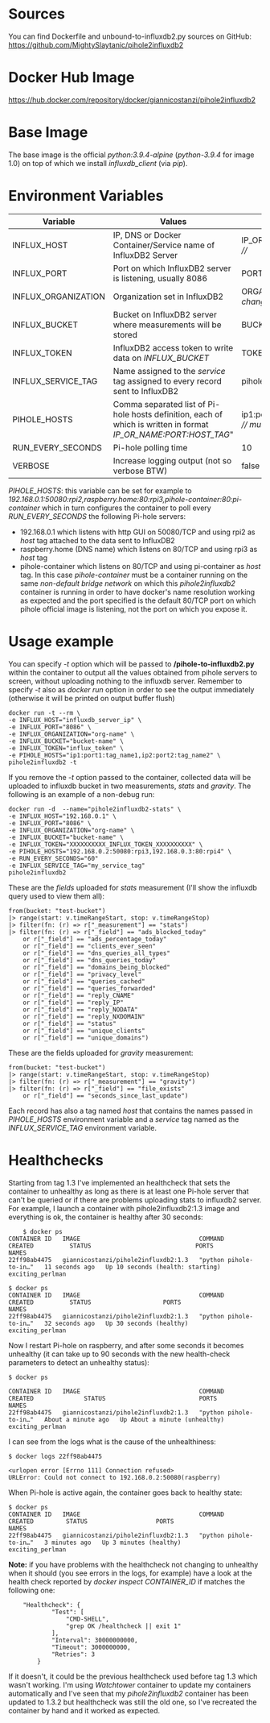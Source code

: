 # Sources

You can find Dockerfile and unbound-to-influxdb2.py sources on GitHub:
https://github.com/MightySlaytanic/pihole2influxdb2

# Docker Hub Image

https://hub.docker.com/repository/docker/giannicostanzi/pihole2influxdb2

# Base Image

The base image is the official *python:3.9.4-alpine* (*python-3.9.4* for image 1.0) on top of which we install *influxdb_client* (via *pip*).

# Environment Variables

| Variable | Values |Default|
|-------------|-----------|-----------|
| INFLUX_HOST|IP, DNS or Docker Container/Service name of InfluxDB2 Server |IP_OR_NAME *// must be changed //*|
| INFLUX_PORT|Port on which InfluxDB2 server is listening, usually 8086 |PORT *// must be changed //*|
| INFLUX_ORGANIZATION| Organization set in InfluxDB2 |ORGANIZATION *// must be changed //*|
| INFLUX_BUCKET | Bucket on InfluxDB2 server where measurements will be stored |BUCKET *// must be changed //*|
| INFLUX_TOKEN | InfluxDB2 access token to write data on *INFLUX_BUCKET* |TOKEN *// must be changed //*|
| INFLUX_SERVICE_TAG | Name assigned to the *service* tag assigned to every record sent to InfluxDB2 | pihole
| PIHOLE_HOSTS | Comma separated list of Pi-hole hosts definition, each of which is written in format *IP_OR_NAME:PORT:HOST_TAG*"|ip1:port1:name1,ip2:port2:name2 *// must be changed //*|
| RUN_EVERY_SECONDS | Pi-hole polling time | 10
| VERBOSE | Increase logging output (not so verbose BTW) |false

*PIHOLE_HOSTS*: this variable can be set for example to *192.168.0.1:50080:rpi2,raspberry.home:80:rpi3,pihole-container:80:pi-container* which in turn configures the container to poll every *RUN_EVERY_SECONDS* the following Pi-hole servers:
* 192.168.0.1 which listens with http GUI on 50080/TCP and using rpi2 as *host* tag attached to the data sent to InfluxDB2
* raspberry.home (DNS name) which listens on 80/TCP and using rpi3 as *host* tag
* pihole-container which listens on 80/TCP and using pi-container as *host* tag. In this case *pihole-container* must be a container running on the same *non-default bridge network* on which this *pihole2influxdb2* container is running in order to have docker's name resolution working as expected and the port specified is the default 80/TCP port on which pihole official image is listening, not the port on which you expose it.

# Usage example

You can specify *-t* option which will be passed to **/pihole-to-influxdb2.py** within the container to output all the values obtained from pihole servers to screen, without uploading nothing to the influxdb server. Remember to specify *-t* also as *docker run* option in order to see the output immediately (otherwise it will be printed on output buffer flush)

    docker run -t --rm \
	-e INFLUX_HOST="influxdb_server_ip" \
	-e INFLUX_PORT="8086" \
	-e INFLUX_ORGANIZATION="org-name" \
	-e INFLUX_BUCKET="bucket-name" \
	-e INFLUX_TOKEN="influx_token" \
	-e PIHOLE_HOSTS="ip1:port1:tag_name1,ip2:port2:tag_name2" \
	pihole2influxdb2 -t

If you remove the *-t* option passed to the container, collected data will be uploaded to influxdb bucket in two measurements, *stats* and *gravity*. The following is an example of a non-debug run:

    docker run -d  --name="pihole2influxdb2-stats" \
	-e INFLUX_HOST="192.168.0.1" \
	-e INFLUX_PORT="8086" \
	-e INFLUX_ORGANIZATION="org-name" \
	-e INFLUX_BUCKET="bucket-name" \
	-e INFLUX_TOKEN="XXXXXXXXXX_INFLUX_TOKEN_XXXXXXXXXX" \
	-e PIHOLE_HOSTS="192.168.0.2:50080:rpi3,192.168.0.3:80:rpi4" \
	-e RUN_EVERY_SECONDS="60"
	-e INFLUX_SERVICE_TAG="my_service_tag"
	pihole2influxdb2

These are the *fields* uploaded for *stats* measurement (I'll show the influxdb query used to view them all):
   
    from(bucket: "test-bucket")
    |> range(start: v.timeRangeStart, stop: v.timeRangeStop)
    |> filter(fn: (r) => r["_measurement"] == "stats")
    |> filter(fn: (r) => r["_field"] == "ads_blocked_today" 
    	or r["_field"] == "ads_percentage_today" 
    	or r["_field"] == "clients_ever_seen" 
    	or r["_field"] == "dns_queries_all_types" 
    	or r["_field"] == "dns_queries_today" 
    	or r["_field"] == "domains_being_blocked" 
    	or r["_field"] == "privacy_level" 
    	or r["_field"] == "queries_cached" 
    	or r["_field"] == "queries_forwarded" 
    	or r["_field"] == "reply_CNAME" 
    	or r["_field"] == "reply_IP" 
    	or r["_field"] == "reply_NODATA" 
    	or r["_field"] == "reply_NXDOMAIN" 
    	or r["_field"] == "status" 
    	or r["_field"] == "unique_clients" 
    	or r["_field"] == "unique_domains")

These are the fields uploaded for *gravity* measurement:

 	from(bucket: "test-bucket")
  	|> range(start: v.timeRangeStart, stop: v.timeRangeStop)
  	|> filter(fn: (r) => r["_measurement"] == "gravity")
  	|> filter(fn: (r) => r["_field"] == "file_exists" 
  		or r["_field"] == "seconds_since_last_update")

Each record has also a tag named *host* that contains the names passed in *PIHOLE_HOSTS* environment variable and a *service* tag named as the *INFLUX_SERVICE_TAG* environment variable.

# Healthchecks

Starting from tag 1.3 I've implemented an healthcheck that sets the container to unhealthy as long as there is at least one Pi-hole server that can't be queried or if there are problems uploading stats to influxdb2 server. 
For example, I launch a container with pihole2influxdb2:1.3 image and everything is ok, the container is healthy after 30 seconds:

        $ docker ps
	CONTAINER ID   IMAGE                                 COMMAND                  CREATED          STATUS                             PORTS                                            NAMES
	22ff98ab4475   giannicostanzi/pihole2influxdb2:1.3   "python pihole-to-in…"   11 seconds ago   Up 10 seconds (health: starting)                                                    exciting_perlman

	$ docker ps
	CONTAINER ID   IMAGE                                 COMMAND                  CREATED          STATUS                    PORTS                                            NAMES
	22ff98ab4475   giannicostanzi/pihole2influxdb2:1.3   "python pihole-to-in…"   32 seconds ago   Up 30 seconds (healthy)                                                    exciting_perlman

Now I restart Pi-hole on raspberry, and after some seconds it becomes unhealthy (it can take up to 90 seconds with the new health-check parameters to detect an unhealthy status):

	$ docker ps 

	CONTAINER ID   IMAGE                                 COMMAND                  CREATED              STATUS                          PORTS                                            NAMES
	22ff98ab4475   giannicostanzi/pihole2influxdb2:1.3   "python pihole-to-in…"   About a minute ago   Up About a minute (unhealthy)                                                    exciting_perlman

I can see from the logs what is the cause of the unhealthiness:

	$ docker logs 22ff98ab4475

	<urlopen error [Errno 111] Connection refused>
	URLError: Could not connect to 192.168.0.2:50080(raspberry)

When Pi-hole is active again, the container goes back to healthy state:

	$ docker ps
	CONTAINER ID   IMAGE                                 COMMAND                  CREATED         STATUS                   PORTS                                            NAMES
	22ff98ab4475   giannicostanzi/pihole2influxdb2:1.3   "python pihole-to-in…"   3 minutes ago   Up 3 minutes (healthy)                                                    exciting_perlman

**Note:** if you have problems with the healthcheck not changing to unhealthy when it should (you see errors in the logs, for example) have a look at the health check reported by *docker inspect CONTAINER_ID* if matches the following one:

        "Healthcheck": {
                "Test": [
                    "CMD-SHELL",
                    "grep OK /healthcheck || exit 1"
                ],
                "Interval": 30000000000,
                "Timeout": 3000000000,
                "Retries": 3
            }
If it doesn't, it could be the previous healthcheck used before tag 1.3 which wasn't working. I'm using *Watchtower* container to update my containers automatically and I've seen that my *pihole2influxdb2* container has been updated to 1.3.2 but healthcheck was still the old one, so I've recreated the container by hand and it worked as expected.
